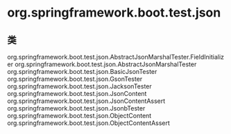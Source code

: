 # org.springframework.boot.test.json

## 类

org.springframework.boot.test.json.AbstractJsonMarshalTester.FieldInitializer<M>
org.springframework.boot.test.json.AbstractJsonMarshalTester<T>
org.springframework.boot.test.json.BasicJsonTester
org.springframework.boot.test.json.GsonTester<T>
org.springframework.boot.test.json.JacksonTester<T>
org.springframework.boot.test.json.JsonContent<T>
org.springframework.boot.test.json.JsonContentAssert
org.springframework.boot.test.json.JsonbTester<T>
org.springframework.boot.test.json.ObjectContent<T>
org.springframework.boot.test.json.ObjectContentAssert<A>




